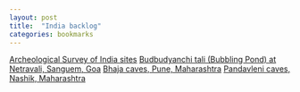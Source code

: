 ```yaml
---
layout: post
title:  "India backlog"
categories: bookmarks
---
```


[Archeological Survey of India sites](https://www.google.com/culturalinstitute/browse/?f.media_type=museumview&q.8129907598665562501=139704082&q.openId=media_type)
[Budbudyanchi tali (Bubbling Pond) at Netravali, Sanguem, Goa](http://joegoauk.blogspot.co.uk/2013/07/budbudyanchi-tali-bubbling-pond-at.html)
[Bhaja caves, Pune, Maharashtra](https://en.wikipedia.org/wiki/Bhaja_Caves)
[Pandavleni caves, Nashik, Maharashtra](https://en.wikipedia.org/wiki/Pandavleni_Caves)
